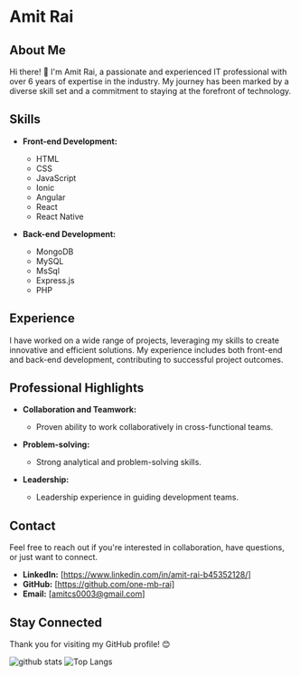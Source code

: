 # Amit Rai

## About Me

Hi there! 👋 I'm Amit Rai, a passionate and experienced IT professional with over 6 years of expertise in the industry. My journey has been marked by a diverse skill set and a commitment to staying at the forefront of technology.

## Skills

- **Front-end Development:**
  - HTML
  - CSS
  - JavaScript
  - Ionic
  - Angular
  - React
  - React Native

- **Back-end Development:**
  - MongoDB
  - MySQL
  - MsSql
  - Express.js
  - PHP

## Experience

I have worked on a wide range of projects, leveraging my skills to create innovative and efficient solutions. My experience includes both front-end and back-end development, contributing to successful project outcomes.

## Professional Highlights

- **Collaboration and Teamwork:**
  - Proven ability to work collaboratively in cross-functional teams.

- **Problem-solving:**
  - Strong analytical and problem-solving skills.

- **Leadership:**
  - Leadership experience in guiding development teams.

## Contact

Feel free to reach out if you're interested in collaboration, have questions, or just want to connect.

- **LinkedIn:** [https://www.linkedin.com/in/amit-rai-b45352128/]
- **GitHub:** [https://github.com/one-mb-rai]
- **Email:** [amitcs0003@gmail.com]

## Stay Connected

Thank you for visiting my GitHub profile! 😊

![github stats](https://github-readme-stats.vercel.app/api?username=one-mb-rai&count_private=true&show_icons=true&theme=tokyonight)
![Top Langs](https://github-readme-stats.vercel.app/api/top-langs/?username=one-mb-rai&layout=compact&langs_count=10)
